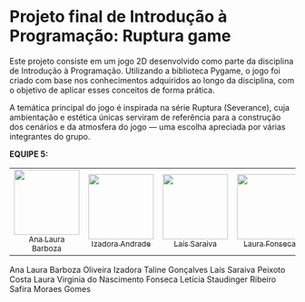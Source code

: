 # Projeto final de Introdução à Programação: Ruptura game

Este projeto consiste em um jogo 2D desenvolvido como parte da disciplina de Introdução à Programação. Utilizando a biblioteca Pygame, o jogo foi criado com base nos conhecimentos adquiridos ao longo da disciplina, com o objetivo de aplicar esses conceitos de forma prática.

A temática principal do jogo é inspirada na série Ruptura (Severance), cuja ambientação e estética únicas serviram de referência para a construção dos cenários e da atmosfera do jogo — uma escolha apreciada por várias integrantes do grupo.


 <strong>EQUIPE 5:</strong>
<table>
  <tr>
    <td align="center">
      <a href="https://github.com/analauraboliveira">
        <img src="https://avatars.githubusercontent.com/u/175695622?v=4" width="115"><br>
        <sub>Ana Laura Barboza</sub>
      </a>
    </td>
    <td align="center">
      <a href="https://github.com/Izadora1">
        <img src="https://avatars.githubusercontent.com/u/175695946?v=4" width="115"><br>
        <sub>Izadora Andrade</sub> 
      </a>
    </td>
    <td align="center">
      <a href="https://github.com/laissaraiva">
        <img src="https://avatars.githubusercontent.com/u/175696154?v=4" width="115"><br>
        <sub>Laís Saraiva</sub>
      </a>
    </td>
    <td align="center">
      <a href="https://github.com/lauravfonseca">
        <img src="https://avatars.githubusercontent.com/u/175695605?v=4" width="115"><br>
        <sub>Laura Fonseca</sub>
      </a>
    </td>
    <td align="center">
      <a href="https://github.com/lestrb">
        <img src="https://avatars.githubusercontent.com/u/174833201?v=4" width="115"><br>
        <sub>Letícia Staudinger</sub> 
      </a>
    </td>
    <td align="center">
      <a href="https://github.com/safiracode">
        <img src="https://avatars.githubusercontent.com/u/206463303?v=4" width="115"><br>
        <sub>Safira Moraes</sub> 
      </a>
    </td>
  </tr>
</table>


Ana Laura Barboza Oliveira
Izadora Taline Gonçalves
Laís Saraiva Peixoto Costa
Laura Virginia do Nascimento Fonseca
Letícia Staudinger Ribeiro
Safira Moraes Gomes
